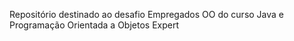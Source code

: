 Repositório destinado ao desafio Empregados OO do curso Java e Programação Orientada a Objetos Expert